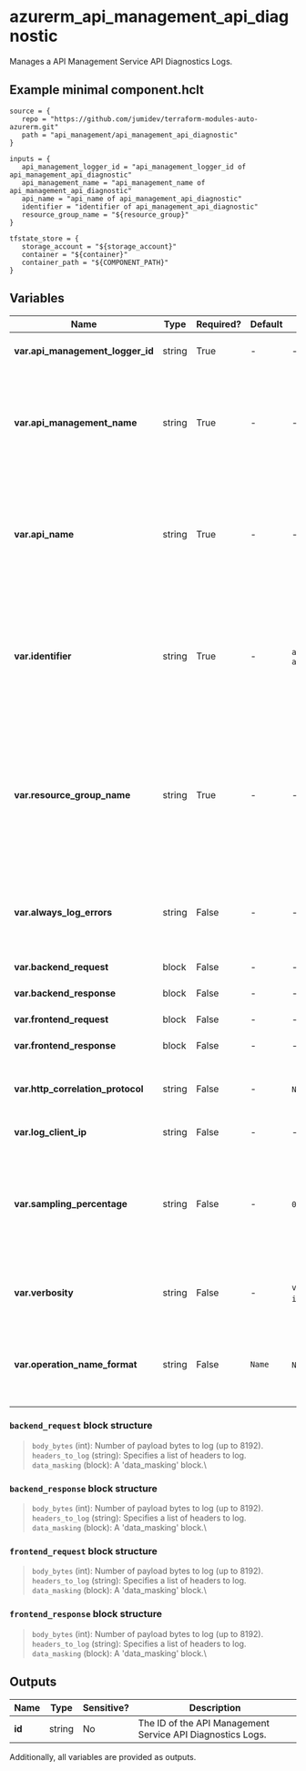 # azurerm_api_management_api_diagnostic

Manages a API Management Service API Diagnostics Logs.

## Example minimal component.hclt

```hcl
source = {
   repo = "https://github.com/jumidev/terraform-modules-auto-azurerm.git" 
   path = "api_management/api_management_api_diagnostic" 
}

inputs = {
   api_management_logger_id = "api_management_logger_id of api_management_api_diagnostic" 
   api_management_name = "api_management_name of api_management_api_diagnostic" 
   api_name = "api_name of api_management_api_diagnostic" 
   identifier = "identifier of api_management_api_diagnostic" 
   resource_group_name = "${resource_group}" 
}

tfstate_store = {
   storage_account = "${storage_account}" 
   container = "${container}" 
   container_path = "${COMPONENT_PATH}" 
}

```

## Variables

| Name | Type | Required? |  Default  |  possible values |  Description |
| ---- | ---- | --------- |  ----------- | ----------- | ----------- |
| **var.api_management_logger_id** | string | True | -  |  -  |  The ID (name) of the Diagnostics Logger. | 
| **var.api_management_name** | string | True | -  |  -  |  The name of the API Management Service instance. Changing this forces a new API Management Service API Diagnostics Logs to be created. | 
| **var.api_name** | string | True | -  |  -  |  The name of the API on which to configure the Diagnostics Logs. Changing this forces a new API Management Service API Diagnostics Logs to be created. | 
| **var.identifier** | string | True | -  |  `applicationinsights`, `azuremonitor`  |  Identifier of the Diagnostics Logs. Possible values are `applicationinsights` and `azuremonitor`. Changing this forces a new API Management Service API Diagnostics Logs to be created. | 
| **var.resource_group_name** | string | True | -  |  -  |  The name of the Resource Group where the API Management Service API Diagnostics Logs should exist. Changing this forces a new API Management Service API Diagnostics Logs to be created. | 
| **var.always_log_errors** | string | False | -  |  -  |  Always log errors. Send telemetry if there is an erroneous condition, regardless of sampling settings. | 
| **var.backend_request** | block | False | -  |  -  |  A `backend_request` block. | 
| **var.backend_response** | block | False | -  |  -  |  A `backend_response` block. | 
| **var.frontend_request** | block | False | -  |  -  |  A `frontend_request` block. | 
| **var.frontend_response** | block | False | -  |  -  |  A `frontend_response` block. | 
| **var.http_correlation_protocol** | string | False | -  |  `None`, `Legacy`, `W3C`  |  The HTTP Correlation Protocol to use. Possible values are `None`, `Legacy` or `W3C`. | 
| **var.log_client_ip** | string | False | -  |  -  |  Log client IP address. | 
| **var.sampling_percentage** | string | False | -  |  `0.0`, `100.0`  |  Sampling (%). For high traffic APIs, please read this [documentation](https://docs.microsoft.com/azure/api-management/api-management-howto-app-insights#performance-implications-and-log-sampling) to understand performance implications and log sampling. Valid values are between `0.0` and `100.0`. | 
| **var.verbosity** | string | False | -  |  `verbose`, `information`, `error`  |  Logging verbosity. Possible values are `verbose`, `information` or `error`. | 
| **var.operation_name_format** | string | False | `Name`  |  `Name`, `Url`  |  The format of the Operation Name for Application Insights telemetries. Possible values are `Name`, and `Url`. Defaults to `Name`. | 

### `backend_request` block structure

> `body_bytes` (int): Number of payload bytes to log (up to 8192).\
> `headers_to_log` (string): Specifies a list of headers to log.\
> `data_masking` (block): A 'data_masking' block.\

### `backend_response` block structure

> `body_bytes` (int): Number of payload bytes to log (up to 8192).\
> `headers_to_log` (string): Specifies a list of headers to log.\
> `data_masking` (block): A 'data_masking' block.\

### `frontend_request` block structure

> `body_bytes` (int): Number of payload bytes to log (up to 8192).\
> `headers_to_log` (string): Specifies a list of headers to log.\
> `data_masking` (block): A 'data_masking' block.\

### `frontend_response` block structure

> `body_bytes` (int): Number of payload bytes to log (up to 8192).\
> `headers_to_log` (string): Specifies a list of headers to log.\
> `data_masking` (block): A 'data_masking' block.\



## Outputs

| Name | Type | Sensitive? | Description |
| ---- | ---- | --------- | --------- |
| **id** | string | No  | The ID of the API Management Service API Diagnostics Logs. | 

Additionally, all variables are provided as outputs.
